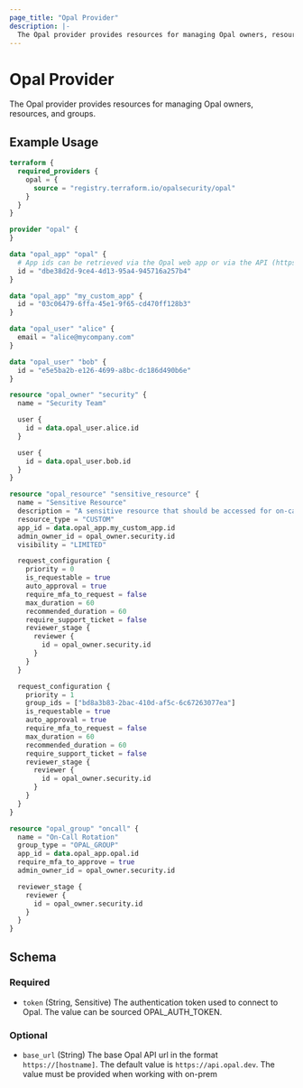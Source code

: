 ```yaml
---
page_title: "Opal Provider"
description: |-
  The Opal provider provides resources for managing Opal owners, resources, and groups.
---
```


# Opal Provider

The Opal provider provides resources for managing Opal owners, resources, and groups.

## Example Usage

```terraform
terraform {
  required_providers {
    opal = {
      source = "registry.terraform.io/opalsecurity/opal"
    }
  }
}

provider "opal" {
}

data "opal_app" "opal" {
  # App ids can be retrieved via the Opal web app or via the API (https://docs.opal.dev/reference/getapps)
  id = "dbe38d2d-9ce4-4d13-95a4-945716a257b4"
}

data "opal_app" "my_custom_app" {
  id = "03c06479-6ffa-45e1-9f65-cd470ff128b3"
}

data "opal_user" "alice" {
  email = "alice@mycompany.com"
}

data "opal_user" "bob" {
  id = "e5e5ba2b-e126-4699-a8bc-dc186d490b6e"
}

resource "opal_owner" "security" {
  name = "Security Team"

  user {
    id = data.opal_user.alice.id
  }

  user {
    id = data.opal_user.bob.id
  }
}

resource "opal_resource" "sensitive_resource" {
  name = "Sensitive Resource"
  description = "A sensitive resource that should be accessed for on-call only."
  resource_type = "CUSTOM"
  app_id = data.opal_app.my_custom_app.id
  admin_owner_id = opal_owner.security.id
  visibility = "LIMITED"

  request_configuration {
    priority = 0
    is_requestable = true
    auto_approval = true
    require_mfa_to_request = false
    max_duration = 60
    recommended_duration = 60
    require_support_ticket = false
    reviewer_stage {
      reviewer {
        id = opal_owner.security.id
      }
    }
  }

  request_configuration {
    priority = 1
    group_ids = ["bd8a3b83-2bac-410d-af5c-6c67263077ea"]
    is_requestable = true
    auto_approval = true
    require_mfa_to_request = false
    max_duration = 60
    recommended_duration = 60
    require_support_ticket = false
    reviewer_stage {
      reviewer {
        id = opal_owner.security.id
      }
    }
  }
}

resource "opal_group" "oncall" {
  name = "On-Call Rotation"
  group_type = "OPAL_GROUP"
  app_id = data.opal_app.opal.id
  require_mfa_to_approve = true
  admin_owner_id = opal_owner.security.id

  reviewer_stage {
    reviewer {
      id = opal_owner.security.id
    }
  }
}
```

<!-- schema generated by tfplugindocs -->
## Schema

### Required

- `token` (String, Sensitive) The authentication token used to connect to Opal. The value can be sourced OPAL_AUTH_TOKEN.

### Optional

- `base_url` (String) The base Opal API url in the format `https://[hostname]`. The default value is `https://api.opal.dev`. The value must be provided when working with on-prem
